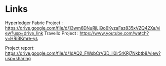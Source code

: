 # Links

Hyperledger Fabric Project : https://drive.google.com/file/d/13wm6DNuRjLjQo6KyzaFaz835xVZQ42Xa/view?usp=drive_link 
Travello Project : https://www.youtube.com/watch?v=HRiBKmre-ys

Project report: https://drive.google.com/file/d/1dAQ2_FWsbCrV3D_il0lr5rKRj7Nkbtb8/view?usp=sharing
